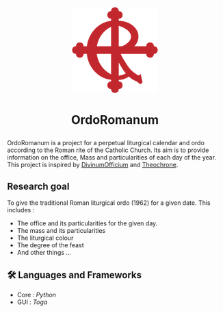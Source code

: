 # <p align="center">![image](https://github.com/Eclouf/OrdoRomanum/blob/215a381a439bf968f4a3970dd0a29b2987b7678e/ordo200x200.png)</p>

# <p align="center">OrdoRomanum</p>

OrdoRomanum is a project for a perpetual liturgical calendar and ordo according to the Roman rite of the Catholic Church. Its aim is to provide information on the office, Mass and particularities of each day of the year. This project is inspired by [DivinumOfficium](https://github.com/DivinumOfficium) and [Theochrone](https://github.com/paucazou/theochrone).

## Research goal

To give the traditional Roman liturgical ordo (1962) for a given date. This includes :

- The office and its particularities for the given day.
- The mass and its particularities
- The liturgical colour
- The degree of the feast
- And other things ...

## 🛠️ Languages and Frameworks

- Core : *Python*
- GUI : *Toga*
